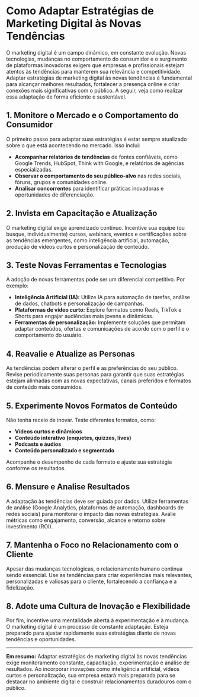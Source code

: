 
# Como Adaptar Estratégias de Marketing Digital às Novas Tendências

O marketing digital é um campo dinâmico, em constante evolução. Novas tecnologias, mudanças no comportamento do consumidor e o surgimento de plataformas inovadoras exigem que empresas e profissionais estejam atentos às tendências para manterem sua relevância e competitividade. Adaptar estratégias de marketing digital às novas tendências é fundamental para alcançar melhores resultados, fortalecer a presença online e criar conexões mais significativas com o público. A seguir, veja como realizar essa adaptação de forma eficiente e sustentável.

## 1. Monitore o Mercado e o Comportamento do Consumidor

O primeiro passo para adaptar suas estratégias é estar sempre atualizado sobre o que está acontecendo no mercado. Isso inclui:

- **Acompanhar relatórios de tendências** de fontes confiáveis, como Google Trends, HubSpot, Think with Google, e relatórios de agências especializadas.
- **Observar o comportamento do seu público-alvo** nas redes sociais, fóruns, grupos e comunidades online.
- **Analisar concorrentes** para identificar práticas inovadoras e oportunidades de diferenciação.

## 2. Invista em Capacitação e Atualização

O marketing digital exige aprendizado contínuo. Incentive sua equipe (ou busque, individualmente) cursos, webinars, eventos e certificações sobre as tendências emergentes, como inteligência artificial, automação, produção de vídeos curtos e personalização de conteúdo.

## 3. Teste Novas Ferramentas e Tecnologias

A adoção de novas ferramentas pode ser um diferencial competitivo. Por exemplo:

- **Inteligência Artificial (IA):** Utilize IA para automação de tarefas, análise de dados, chatbots e personalização de campanhas.
- **Plataformas de vídeo curto:** Explore formatos como Reels, TikTok e Shorts para engajar audiências mais jovens e dinâmicas.
- **Ferramentas de personalização:** Implemente soluções que permitam adaptar conteúdos, ofertas e comunicações de acordo com o perfil e o comportamento do usuário.

## 4. Reavalie e Atualize as Personas

As tendências podem alterar o perfil e as preferências do seu público. Revise periodicamente suas personas para garantir que suas estratégias estejam alinhadas com as novas expectativas, canais preferidos e formatos de conteúdo mais consumidos.

## 5. Experimente Novos Formatos de Conteúdo

Não tenha receio de inovar. Teste diferentes formatos, como:

- **Vídeos curtos e dinâmicos**
- **Conteúdo interativo (enquetes, quizzes, lives)**
- **Podcasts e áudios**
- **Conteúdo personalizado e segmentado**

Acompanhe o desempenho de cada formato e ajuste sua estratégia conforme os resultados.

## 6. Mensure e Analise Resultados

A adaptação às tendências deve ser guiada por dados. Utilize ferramentas de análise (Google Analytics, plataformas de automação, dashboards de redes sociais) para monitorar o impacto das novas estratégias. Avalie métricas como engajamento, conversão, alcance e retorno sobre investimento (ROI).

## 7. Mantenha o Foco no Relacionamento com o Cliente

Apesar das mudanças tecnológicas, o relacionamento humano continua sendo essencial. Use as tendências para criar experiências mais relevantes, personalizadas e valiosas para o cliente, fortalecendo a confiança e a fidelização.

## 8. Adote uma Cultura de Inovação e Flexibilidade

Por fim, incentive uma mentalidade aberta à experimentação e à mudança. O marketing digital é um processo de constante adaptação. Esteja preparado para ajustar rapidamente suas estratégias diante de novas tendências e oportunidades.

---

**Em resumo:** Adaptar estratégias de marketing digital às novas tendências exige monitoramento constante, capacitação, experimentação e análise de resultados. Ao incorporar inovações como inteligência artificial, vídeos curtos e personalização, sua empresa estará mais preparada para se destacar no ambiente digital e construir relacionamentos duradouros com o público.
```

